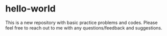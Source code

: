 # hello-world
This is a new repository with basic practice problems and codes. 
Please feel free to reach out to me with any questions/feedback and suggestions. 

